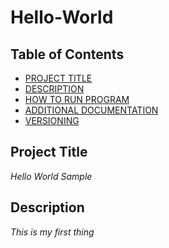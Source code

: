 # Hello-World
## Table of Contents

- [PROJECT TITLE](#Project-Title)
- [DESCRIPTION](#Description)
- [HOW TO RUN PROGRAM](#How-to-run-documentation)
- [ADDITIONAL DOCUMENTATION](#additional-docunmentation)
- [VERSIONING](#versioning)

## Project Title

*Hello World Sample*

## Description
*This is my first thing*
